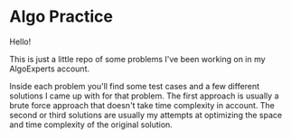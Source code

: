 # Algo Practice

Hello!

This is just a little repo of some problems I've been working on in my AlgoExperts account.

Inside each problem you'll find some test cases and a few different solutions I came up with for that problem. The first approach is usually a brute force approach that doesn't take time complexity in account. The second or third solutions are usually my attempts at optimizing the space and time complexity of the original solution.
